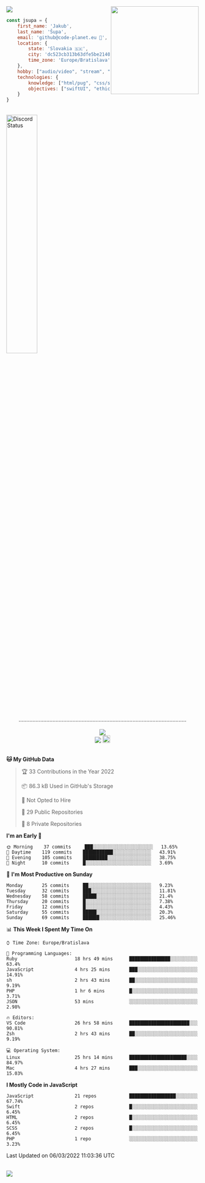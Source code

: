 
<img src="https://creepy-corp.eu/pika-bg.png">
<img align='right' src="https://creepy-corp.eu/pika.gif" width="230">
<br>

```js
const jsupa = {
    first_name: 'Jakub',
    last_name: 'Šupa',
    email: 'github@code-planet.eu 📧',
    location: {
        state: 'Slovakia 🇸🇰',
        city: 'dc523cb313b63dfe5be2140b0c05b3bc',
        time_zone: 'Europe/Bratislava'
    },
    hobby: ["audio/video", "stream", "3D modelling/printing", "crypto (XRP 🤍)", "IoT/DIY", "tech"],
    technologies: {
        knowledge: ["html/pug", "css/scss", "javascript/jquery", "vue/react", "nodejs", "ruby on rails", "php", "pgsql/mysql"],
        objectives: ["swiftUI", "ethical hacking", "boost all knowledge to master class"]
    }
}

  ```

<br>
<a href="https://discord.gg/DqWrEvyWX7" target="_blank">
<img width="40%" alt="Discord Status" src="https://lanyard.cnrad.dev/api/616613956676485122?borderRadius=6px&bg=161b22">
</a>
<br>
<p align="center">
.............................................................................................................
<br><br>
<a href="https://wakatime.com/@698e3ae2-2e7a-4cf6-a9e7-192f2b7d1525"><img src="https://wakatime.com/badge/user/698e3ae2-2e7a-4cf6-a9e7-192f2b7d1525.svg"></a><br>
<img src="https://visitor-badge.laobi.icu/badge?page_id=jsupa.jsupa">
<a href='https://ko-fi.com/Y8Y246Y0V' target='_blank'>
    <img src="https://img.shields.io/badge/buy%20me%20a%20coffee-donate-yellow.svg" alt="Buy Me A Coffee donate button" height="20px"/>
</a>
<br><br>

<!--START_SECTION:waka-->
**🐱 My GitHub Data** 

> 🏆 33 Contributions in the Year 2022
 > 
> 📦 86.3 kB Used in GitHub's Storage 
 > 
> 🚫 Not Opted to Hire
 > 
> 📜 29 Public Repositories 
 > 
> 🔑 8 Private Repositories  
 > 
**I'm an Early 🐤** 

```text
🌞 Morning    37 commits     ███░░░░░░░░░░░░░░░░░░░░░░   13.65% 
🌆 Daytime    119 commits    ███████████░░░░░░░░░░░░░░   43.91% 
🌃 Evening    105 commits    █████████░░░░░░░░░░░░░░░░   38.75% 
🌙 Night      10 commits     █░░░░░░░░░░░░░░░░░░░░░░░░   3.69%

```
📅 **I'm Most Productive on Sunday** 

```text
Monday       25 commits     ██░░░░░░░░░░░░░░░░░░░░░░░   9.23% 
Tuesday      32 commits     ███░░░░░░░░░░░░░░░░░░░░░░   11.81% 
Wednesday    58 commits     █████░░░░░░░░░░░░░░░░░░░░   21.4% 
Thursday     20 commits     █░░░░░░░░░░░░░░░░░░░░░░░░   7.38% 
Friday       12 commits     █░░░░░░░░░░░░░░░░░░░░░░░░   4.43% 
Saturday     55 commits     █████░░░░░░░░░░░░░░░░░░░░   20.3% 
Sunday       69 commits     ██████░░░░░░░░░░░░░░░░░░░   25.46%

```


📊 **This Week I Spent My Time On** 

```text
⌚︎ Time Zone: Europe/Bratislava

💬 Programming Languages: 
Ruby                     18 hrs 49 mins      ███████████████░░░░░░░░░░   63.4% 
JavaScript               4 hrs 25 mins       ███░░░░░░░░░░░░░░░░░░░░░░   14.91% 
sh                       2 hrs 43 mins       ██░░░░░░░░░░░░░░░░░░░░░░░   9.19% 
PHP                      1 hr 6 mins         █░░░░░░░░░░░░░░░░░░░░░░░░   3.71% 
JSON                     53 mins             ░░░░░░░░░░░░░░░░░░░░░░░░░   2.98%

🔥 Editors: 
VS Code                  26 hrs 58 mins      ██████████████████████░░░   90.81% 
Zsh                      2 hrs 43 mins       ██░░░░░░░░░░░░░░░░░░░░░░░   9.19%

💻 Operating System: 
Linux                    25 hrs 14 mins      █████████████████████░░░░   84.97% 
Mac                      4 hrs 27 mins       ███░░░░░░░░░░░░░░░░░░░░░░   15.03%

```

**I Mostly Code in JavaScript** 

```text
JavaScript               21 repos            █████████████████░░░░░░░░   67.74% 
Swift                    2 repos             █░░░░░░░░░░░░░░░░░░░░░░░░   6.45% 
HTML                     2 repos             █░░░░░░░░░░░░░░░░░░░░░░░░   6.45% 
SCSS                     2 repos             █░░░░░░░░░░░░░░░░░░░░░░░░   6.45% 
PHP                      1 repo              ░░░░░░░░░░░░░░░░░░░░░░░░░   3.23%

```



 Last Updated on 06/03/2022 11:03:36 UTC
<!--END_SECTION:waka-->

</p><br>
<img src="https://creepy-corp.eu/pika-bg-bottom.png">
